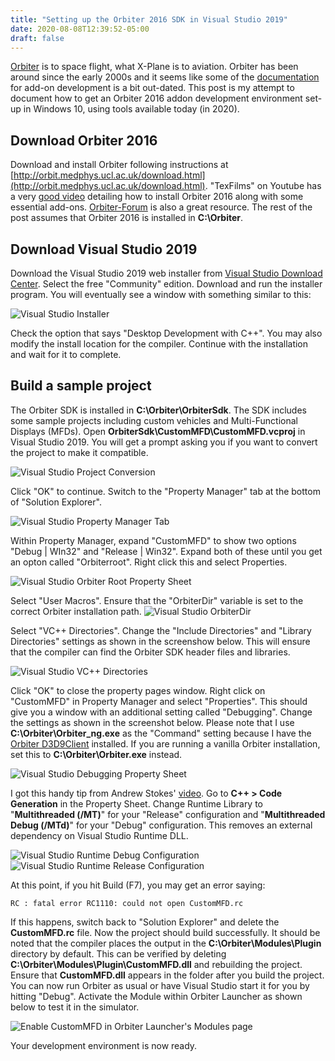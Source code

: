 ```yaml
---
title: "Setting up the Orbiter 2016 SDK in Visual Studio 2019"
date: 2020-08-08T12:39:52-05:00
draft: false
---
```


[Orbiter](http://orbit.medphys.ucl.ac.uk/) is to space flight, what X-Plane is to aviation. Orbiter has been around since the early 2000s and it seems like some of the [documentation](https://www.orbiterwiki.org/wiki/Category:OrbiterSDK) for add-on development is a bit out-dated. This post is my attempt to document how to get an Orbiter 2016 addon development environment set-up in Windows 10, using tools available today (in 2020).

## Download Orbiter 2016

Download and install Orbiter following instructions at [http://orbit.medphys.ucl.ac.uk/download.html](http://orbit.medphys.ucl.ac.uk/download.html). "TexFilms" on Youtube has a very [good video](https://youtube.com/watch?v=BzcPO8rtLDQ) detailing how to install Orbiter 2016 along with some essential add-ons. [Orbiter-Forum](https://www.orbiter-forum.com) is also a great resource. The rest of the post assumes that Orbiter 2016 is installed in **C:\Orbiter**.

## Download Visual Studio 2019

Download the Visual Studio 2019 web installer from [Visual Studio Download Center](https://visualstudio.microsoft.com/downloads/). Select the free "Community" edition. Download and run the installer program. You will eventually see a window with something similar to this:

![Visual Studio Installer](/images/orbiter-sdk-vs-2019/vs-installer-01.png)

Check the option that says "Desktop Development with C++". You may also modify the install location for the compiler. Continue with the installation and wait for it to complete.

## Build a sample project 

The Orbiter SDK is installed in **C:\Orbiter\OrbiterSdk**. The SDK includes some sample projects including custom vehicles and Multi-Functional Displays (MFDs). Open **OrbiterSdk\CustomMFD\CustomMFD.vcproj** in Visual Studio 2019. You will get a prompt asking you if you want to convert the project to make it compatible.

![Visual Studio Project Conversion](/images/orbiter-sdk-vs-2019/vs-01.png)

Click "OK" to continue. Switch to the "Property Manager" tab at the bottom of "Solution Explorer".

![Visual Studio Property Manager Tab](/images/orbiter-sdk-vs-2019/vs-property-manager.png)

Within Property Manager, expand "CustomMFD" to show two options "Debug | WIn32" and "Release | Win32". Expand both of these until you get an opton called "Orbiterroot". Right click this and select Properties. 

![Visual Studio Orbiter Root Property Sheet](/images/orbiter-sdk-vs-2019/vs-orbiterroot.png)

Select "User Macros". Ensure that the "OrbiterDir" variable is set to the correct Orbiter installation path.
![Visual Studio OrbiterDir](/images/orbiter-sdk-vs-2019/vs-orbiterroot-window.png)

Select "VC++ Directories". Change the "Include Directories" and "Library Directories" settings as shown in the screenshow below. This will ensure that the compiler can find the Orbiter SDK header files and libraries.

![Visual Studio VC++ Directories](/images/orbiter-sdk-vs-2019/vs-directories.png)

Click "OK" to close the property pages window. Right click on "CustomMFD" in Property Manager and select "Properties". This should give you a window with an additional setting called "Debugging". Change the settings as shown in the screenshot below. Please note that I use **C:\Orbiter\Orbiter_ng.exe** as the "Command" setting because I have the [Orbiter D3D9Client](http://users.kymp.net/~p501474a/D3D9Client/) installed. If you are running a vanilla Orbiter installation, set this to **C:\Orbiter\Orbiter.exe** instead.

![Visual Studio Debugging Property Sheet](/images/orbiter-sdk-vs-2019/vs-debugging.png)

I got this handy tip from Andrew Stokes' [video](https://www.youtube.com/watch?v=knftMag1qc8). Go to **C++ > Code Generation** in the Property Sheet. Change Runtime Library to "**Multithreaded (/MT)**" for your "Release" configuration and "**Multithreaded Debug (/MTd)**" for your "Debug" configuration. This removes an external dependency on Visual Studio Runtime DLL.

![Visual Studio Runtime Debug Configuration](/images/orbiter-sdk-vs-2019/vs-runtime-debug.png)
![Visual Studio Runtime Release Configuration](/images/orbiter-sdk-vs-2019/vs-runtime-release.png)

At this point, if you hit Build (F7), you may get an error saying:
```
RC : fatal error RC1110: could not open CustomMFD.rc
```

If this happens, switch back to "Solution Explorer" and delete the **CustomMFD.rc** file. Now the project should build successfully. It should be noted that the compiler places the output in the **C:\Orbiter\Modules\Plugin** directory by default. This can be verified by deleting **C:\Orbiter\Modules\Plugin\CustomMFD.dll** and rebuilding the project. Ensure that **CustomMFD.dll** appears in the folder after you build the project. You can now run Orbiter as usual or have Visual Studio start it for you by hitting "Debug". Activate the Module within Orbiter Launcher as shown below to test it in the simulator.

![Enable CustomMFD in Orbiter Launcher's Modules page](/images/orbiter-sdk-vs-2019/orbiter-modules.png)

Your development environment is now ready.